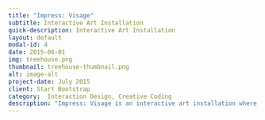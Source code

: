 ```yaml
---
title: "Impress: Visage"
subtitle: Interactive Art Installation
quick-description: Interactive Art Installation
layout: default
modal-id: 4
date: 2015-06-01
img: treehouse.png
thumbnail: treehouse-thumbnail.png
alt: image-alt
project-date: July 2015
client: Start Bootstrap
category:  Interaction Design, Creative Coding
description: "Impress: Visage is an interactive art installation where participants are encouraged to leave their mark on the project by taking selfies and then remix their facial features with those of previous participants. The project aims to make people think about community, identity, diversity and inclusiveness. By means of a facial detection algorithm, the self-portraits are automatically segmented into elements that make up the human face: eyes, nose, mouth etc. The 'remix' part of the experience takes place as the facial fragments are projected onto a wall and the participant moves and recombines them via body and hand gestures via a Microsoft Kinect. The newly constructed portraits are saved and projected on an adjacent wall in the space. Every visitor’s features are saved to an image bank of eyes, noses and mouths that incoming participants can play with and contribute to in turn."
---
```

